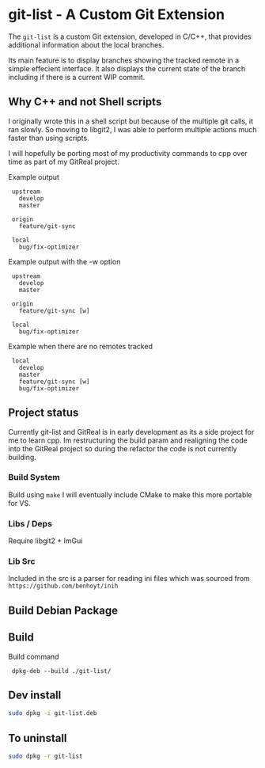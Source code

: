 # git-list - A Custom Git Extension

The `git-list` is a custom Git extension, developed in C/C++, that provides additional information about the local branches.

Its main feature is to display branches showing the tracked remote in a simple effecient interface.
It also displays the current state of the branch including if there is a current WIP commit.


## Why C++ and not Shell scripts
I originally wrote this in a shell script but because of the multiple git calls, it ran slowly. So moving to libgit2, I was able to perform multiple actions much faster than using scripts.

I will hopefully be porting most of my productivity commands to cpp over time as part of my GitReal project.

Example output

```
 upstream
   develop 
   master

 origin
   feature/git-sync

 local
   bug/fix-optimizer 
```


Example output with the -w option
```
 upstream
   develop 
   master

 origin
   feature/git-sync [w]

 local
   bug/fix-optimizer 
```


Example when there are no remotes tracked
```
 local
   develop 
   master
   feature/git-sync [w]
   bug/fix-optimizer 
```



## Project status
Currently git-list and GitReal is in early development as its a side project for me to learn cpp.
Im restructuring the build param and realigning the code into the GitReal project so during 
the refactor the code is not currently building.


### Build System
Build using  `make`
I will eventually include CMake to make this more portable for VS.


### Libs / Deps
Require libgit2 + ImGui 


### Lib Src
Included in the src is a parser for reading ini files which was sourced from  `https://github.com/benhoyt/inih`



## Build Debian Package

## Build
Build command

```
 dpkg-deb --build ./git-list/
```
## Dev install

```sh
sudo dpkg -i git-list.deb
```

## To uninstall

```sh
sudo dpkg -r git-list
```
